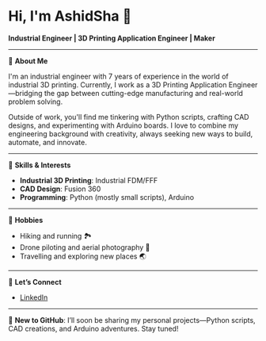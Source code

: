 # Hi, I'm AshidSha 👋

**Industrial Engineer | 3D Printing Application Engineer | Maker**

---

🔹 **About Me**

I'm an industrial engineer with 7 years of experience in the world of industrial 3D printing. Currently, I work as a 3D Printing Application Engineer—bridging the gap between cutting-edge manufacturing and real-world problem solving.

Outside of work, you'll find me tinkering with Python scripts, crafting CAD designs, and experimenting with Arduino boards. I love to combine my engineering background with creativity, always seeking new ways to build, automate, and innovate.

---

🔹 **Skills & Interests**

- **Industrial 3D Printing**: Industrial FDM/FFF
- **CAD Design**: Fusion 360
- **Programming**: Python (mostly small scripts), Arduino

---

🔹 **Hobbies**

- Hiking and running 🏞️
- Drone piloting and aerial photography 🚁
- Travelling and exploring new places 🌏

---

🔹 **Let’s Connect**

- [LinkedIn](https://www.linkedin.com/in/ashidsha/)

---

🚀 **New to GitHub**: I’ll soon be sharing my personal projects—Python scripts, CAD creations, and Arduino adventures. Stay tuned!
